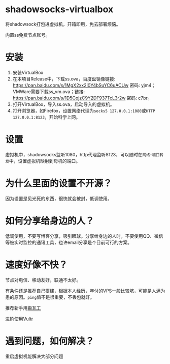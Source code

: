 # shadowsocks-virtualbox
将shadowsock打包进虚拟机，开箱即用，免去部署烦恼。

内置ss免费节点账号。

# 安装
1. 安装VirtualBox
2. 在本项目Release中，下载ss.ova，百度盘镜像链接: https://pan.baidu.com/s/1MgX2xx2I0Y4bSuYC6uACUw 密码: yjm4；VMWare需要下载ss_vm.ova；链接: https://pan.baidu.com/s/1D5CojzC9Y2DF937TcL3r2w 密码: c7br。
3. 打开VirtualBox，导入ss.ova，启动导入的虚拟机。
4. 打开浏览器，如Firefox，设置网络代理为`socks5 127.0.0.1:1080`或`HTTP 127.0.0.1:8123`，开始科学上网。

# 设置
虚拟机中，shadowsocks监听1080，http代理监听8123，可以随时在`网络`-`端口转发`中，设置虚拟机映射到母机的端口。

# 为什么里面的设置不开源？
因为设置是见光死的东西，很快就会被封，低调使用。

# 如何分享给身边的人？
低调使用，不要写博客分享，吸引眼球。分享给身边的人时，不要使用QQ、微信等被实时监控的通讯工具，也许email分享是个目前可行的方案。

# 速度好像不快？
节点对电信、移动友好，联通不太好。

有条件还是推荐自己搭建，根据本人经历，年付的VPS一般比较坑，可能是人满为患的原因。`ping`值不是很重要，不丢包就好。

推荐新手用[搬瓦工](https://bwh1.net/aff.php?aff=12296)

进阶使用[Vultr](https://www.vultr.com/?ref=6879156)

# 遇到问题，如何解决？
重启虚拟机能解决大部分问题
